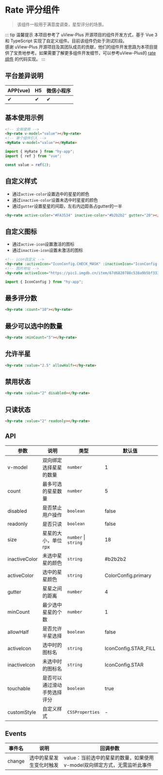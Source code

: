 # Rate 评分组件
> 该组件一般用于满意度调查，星型评分的场景。

::: tip 温馨提示
本项目参考了 uView-Plus 开源项目的组件开发方式，基于 Vue 3 和 TypeScript 实现了自定义组件。目前该组件仍处于测试阶段。<br>
感谢 uView-Plus 开源项目及其团队成员的贡献，他们的组件开发思路为本项目提供了宝贵地参考。如果需要了解更多组件开发细节，可以参考uView-Plus的 [rate组件](https://uiadmin.net/uview-plus/components/rate.html) 的代码实现。
:::

## 平台差异说明

| APP(vue) | H5 | 微信小程序 |
|----------|----|-------|
| ✔        | ✔  | ✔     |

## 基本使用示例

```html
<!-- 全局使用 -->
<hy-rate v-model="value"></hy-rate>
<!-- 单个组件引入 -->
<HyRate v-model="value"></HyRate>
```
```ts
import { HyRate } from "hy-app";
import { ref } from "vue";

const value = ref(2);
```

## 自定义样式
- 通过`active-color`设置选中的星星的颜色
- 通过`inactive-color`设置未选中时星星的颜色
- 通过`gutter`设置星星的间距，左右内边距各占gutter的一半
```html
<hy-rate active-color="#FA3534" inactive-color="#b2b2b2" gutter="20"></hy-rate>
```

## 自定义图标
- 通过`active-icon`设置激活的图标
- 通过`inactive-icon`设置未激活的图标
```html
<!-- icon自定义 -->
<hy-rate :activeIcon="IconConfig.CHECK_MASK" :inactiveIcon="IconConfig.CHECK_MASK"></hy-rate>
<!-- 图片地址 -->
<hy-rate activeIcon="https://pic1.imgdb.cn/item/67d6820788c538a9b5bf333a.png" inactiveIcon="https://pic1.imgdb.cn/item/67d6820788c538a9b5bf333b.png"></hy-rate>
```
```javascript
import { IconConfig } from "hy-app";
```

## 最多评分数
```html
<hy-rate :count="10"></hy-rate>
```

## 最少可以选中的数量
```html
<hy-rate :minCount="5"></hy-rate>
```

## 允许半星
```html
<hy-rate :value="2.5" allowHalf></hy-rate>
```

## 禁用状态
```html
<hy-rate :value="2" disabled></hy-rate>
```

## 只读状态
```html
<hy-rate :value="2" readonly></hy-rate>
```

## API

| 参数            | 说明             | 类型                   | 默认值                  |
|---------------|----------------|----------------------|----------------------|
| v-model       | 双向绑定选择星星的数量    | `number`             | 1                    |
| count         | 最多可选的星星数量      | `number`             | 5                    |
| disabled      | 是否禁止用户操作       | `boolean`            | false                |
| readonly      | 是否只读           | `boolean`            | false                |
| size          | 星星的大小，单位rpx    | `number` \| `string` | 18                   |
| inactiveColor | 未选中星星的颜色       | `string`             | #b2b2b2              |
| activeColor   | 选中的星星颜色        | `string`             | ColorConfig.primary  |
| gutter        | 星星之间的距离        | `number`             | 4                    |
| minCount      | 最少选中星星的个数      | `number`             | 1                    |
| allowHalf     | 是否允许半星选择       | `boolean`            | false                |
| activeIcon    | 选中时的图标名        | `string`             | IconConfig.STAR_FILL |
| inactiveIcon  | 未选中时的图标名       | `string`             | IconConfig.STAR      |
| touchable     | 是否可以通过滑动手势选择评分 | `boolean`            | true                 |
| customStyle   | 自定义样式          | `CSSProperties`      | -                    |

## Events

| 事件名    | 说明           | 回调参数                                       |
|--------|--------------|--------------------------------------------|
| change | 选中的星星发生变化时触发 | value：当前选中的星星的数量，如果使用v-model双向绑定方式，无需监听此事件 |
